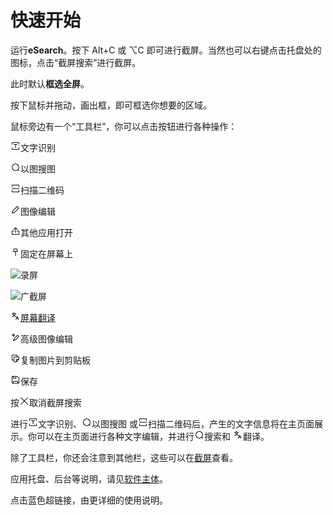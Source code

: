 # 快速开始

运行**eSearch**。按下 Alt+C 或 ⌥C 即可进行截屏。当然也可以右键点击托盘处的图标，点击“截屏搜索”进行截屏。

此时默认**框选全屏**。

按下鼠标并拖动，画出框，即可框选你想要的区域。

鼠标旁边有一个“工具栏”，你可以点击按钮进行各种操作：

<img height="16" src="../../src/renderer/assets/icons/ocr.svg">文字识别

<img height="16" src="../../src/renderer/assets/icons/search.svg">以图搜图

<img height="16" src="../../src/renderer/assets/icons/scan.svg">扫描二维码

<img height="16" src="../../src/renderer/assets/icons/draw.svg">图像编辑

<img height="16" src="../../src/renderer/assets/icons/open.svg">其他应用打开

<img height="16" src="../../src/renderer/assets/icons/ding.svg">固定在屏幕上

<img height="16" src="../../src/renderer/assets/icons/record.svg">录屏

<img height="16" src="../../src/renderer/assets/icons/long_clip.svg">广截屏

<img height="16" src="../../src/renderer/assets/icons/translate.svg">[屏幕翻译](translate.md)

<img height="16" src="../../src/renderer/assets/icons/super_edit.svg">高级图像编辑

<img height="16" src="../../src/renderer/assets/icons/copy.svg">复制图片到剪贴板

<img height="16" src="../../src/renderer/assets/icons/save.svg">保存

按<img height="16" src="../../src/renderer/assets/icons/close.svg">取消截屏搜索

进行<img height="16" src="../../src/renderer/assets/icons/ocr.svg">文字识别、<img height="16" src="../../src/renderer/assets/icons/search.svg">以图搜图
或<img height="16" src="../../src/renderer/assets/icons/scan.svg">扫描二维码后，产生的文字信息将在主页面展示。你可以在主页面进行各种文字编辑，并进行<img height="16" src="../../src/renderer/assets/icons/search.svg">搜索和 <img height="16" src="../../src/renderer/assets/icons/translate.svg">翻译。

除了工具栏，你还会注意到其他栏，这些可以在[截屏](clip.md)查看。

应用托盘、后台等说明，请见[软件主体](main.md)。

点击蓝色超链接，由更详细的使用说明。

